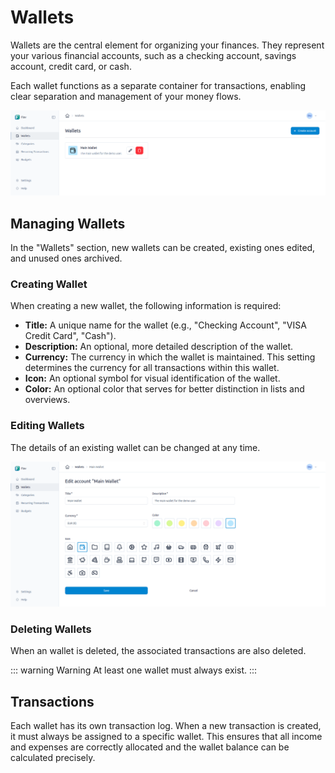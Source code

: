 # Wallets

Wallets are the central element for organizing your finances. They represent your various financial accounts, such as a checking account, savings account, credit card, or cash.

Each wallet functions as a separate container for transactions, enabling clear separation and management of your money flows.

![Example screenshot of the wallets overview in Fiov](../assets/images/wallets.png)

## Managing Wallets

In the "Wallets" section, new wallets can be created, existing ones edited, and unused ones archived.

### Creating Wallet

When creating a new wallet, the following information is required:

- **Title:** A unique name for the wallet (e.g., "Checking Account", "VISA Credit Card", "Cash").
- **Description:** An optional, more detailed description of the wallet.
- **Currency:** The currency in which the wallet is maintained. This setting determines the currency for all transactions within this wallet.
- **Icon:** An optional symbol for visual identification of the wallet.
- **Color:** An optional color that serves for better distinction in lists and overviews.

### Editing Wallets

The details of an existing wallet can be changed at any time.

![Example screenshot of editing an wallet in Fiov](../assets/images/wallet-edit.png)

### Deleting Wallets
When an wallet is deleted, the associated transactions are also deleted.

::: warning Warning
At least one wallet must always exist.
:::

## Transactions

Each wallet has its own transaction log. When a new transaction is created, it must always be assigned to a specific wallet. This ensures that all income and expenses are correctly allocated and the wallet balance can be calculated precisely.
